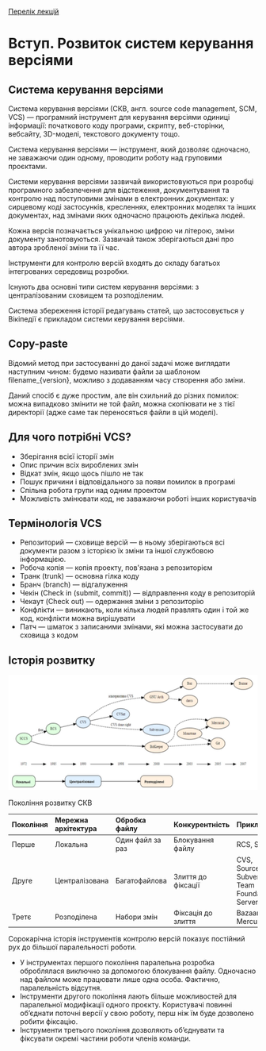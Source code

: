[Перелік лекцій](README.md)

# Вступ. Розвиток систем керування версіями

## Система керування версіями

Система керування версіями (СКВ, англ. source code management, SCM, VCS) — програмний інструмент для керування версіями одиниці інформації: початкового коду програми, скрипту, веб-сторінки, вебсайту, 3D-моделі, текстового документу тощо.

Система керування версіями — інструмент, який дозволяє одночасно, не заважаючи один одному, проводити роботу над груповими проєктами.

Системи керування версіями зазвичай використовуються при розробці програмного забезпечення для відстеження, документування та контролю над поступовими змінами в електронних документах: у сирцевому коді застосунків, кресленнях, електронних моделях та інших документах, над змінами яких одночасно працюють декілька людей.

Кожна версія позначається унікальною цифрою чи літерою, зміни документу занотовуються. Зазвичай також зберігаються дані про автора зробленої зміни та її час.

Інструменти для контролю версій входять до складу багатьох інтегрованих середовищ розробки.

Існують два основні типи систем керування версіями: з централізованим сховищем та розподіленим.

Система збереження історії редагувань статей, що застосовується у Вікіпедії є прикладом системи керування версіями.

## Copy-paste

Відомий метод при застосуванні до даної задачі може виглядати наступним чином: будемо називати файли за шаблоном filename_{version}, можливо з додаванням часу створення або зміни.

Даний спосіб є дуже простим, але він схильний до різних помилок: можна випадково змінити не той файл, можна скопіювати не з тієї директорії (адже саме так переносяться файли в цій моделі). 

## Для чого потрібні VCS?

* Зберігання всієї історії змін
* Опис причин всіх вироблених змін
* Відкат змін, якщо щось пішло не так
* Пошук причини і відповідального за появи помилок в
програмі
* Спільна робота групи над одним проектом
* Можливість змінювати код, не заважаючи роботі інших
користувачів

## Термінологія VCS

* Репозиторий — сховище версій — в ньому
зберігаються всі документи разом з історією їх
зміни та іншої службовою інформацією.
* Робоча копія — копія проекту, пов'язана з
репозиторієм
* Транк (trunk) — основна гілка коду
* Бранч (branch) — відгалуження
* Чекін (Check in (submit, commit)) — відправлення коду в репозиторій
* Чекаут (Check out) — одержання зміни з репозиторію
* Конфлікти — виникають, коли кілька людей правлять один і той же код, конфлікти можна вирішувати
* Патч — шматок з записаними змінами, які можна застосувати до сховища з кодом

## Історія розвитку

![Дерево розвитку СКВ](img/01-001.jpg)

Покоління розвитку СКВ

|Покоління|Мережна архітектура|Обробка файлу|Конкурентність|Приклади|
|:--|:--|:--|:--|:--|
|Перше|Локальна|Один файл за раз|Блокування файлу|RCS, SCCS|
|Друге|Централізована|Багатофайлова|Злиття до фіксації|CVS, SourceSafe, Subversion, Team Foundation Server|
|Третє|Розподілена|Набори змін|Фіксація до злиття|Bazaar, Git, Mercurial|

Сорокарічна історія інструментів контролю версій показує постійний рух до більшої паралельності роботи.

* У інструментах першого покоління паралельна розробка оброблялася виключно за допомогою блокування файлу. Одночасно над файлом може працювати лише одна особа. Фактично, паралельність відсутня.
* Інструменти другого покоління лають більше можливостей для паралельної модифікації одного проєкту. Користувачі повинні об’єднати поточні версії у свою роботу, перш ніж їм буде дозволено робити фіксацію.
* Інструменти третього покоління дозволяють об’єднувати та фіксувати окремі частини роботи членів команди.

